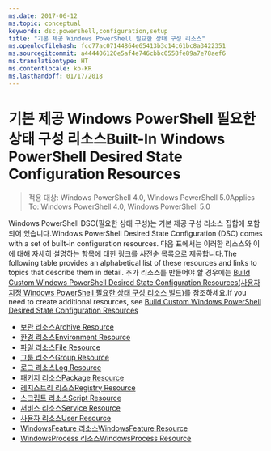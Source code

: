 ```yaml
---
ms.date: 2017-06-12
ms.topic: conceptual
keywords: dsc,powershell,configuration,setup
title: "기본 제공 Windows PowerShell 필요한 상태 구성 리소스"
ms.openlocfilehash: fcc77ac07144864e65413b3c14c61bc8a3422351
ms.sourcegitcommit: a444406120e5af4e746cbbc0558fe89a7e78aef6
ms.translationtype: HT
ms.contentlocale: ko-KR
ms.lasthandoff: 01/17/2018
---
```

# <a name="built-in-windows-powershell-desired-state-configuration-resources"></a><span data-ttu-id="c6709-103">기본 제공 Windows PowerShell 필요한 상태 구성 리소스</span><span class="sxs-lookup"><span data-stu-id="c6709-103">Built-In Windows PowerShell Desired State Configuration Resources</span></span>

> <span data-ttu-id="c6709-104">적용 대상: Windows PowerShell 4.0, Windows PowerShell 5.0</span><span class="sxs-lookup"><span data-stu-id="c6709-104">Applies To: Windows PowerShell 4.0, Windows PowerShell 5.0</span></span>

<span data-ttu-id="c6709-105">Windows PowerShell DSC(필요한 상태 구성)는 기본 제공 구성 리소스 집합에 포함되어 있습니다.</span><span class="sxs-lookup"><span data-stu-id="c6709-105">Windows PowerShell Desired State Configuration (DSC) comes with a set of built-in configuration resources.</span></span> <span data-ttu-id="c6709-106">다음 표에서는 이러한 리소스와 이에 대해 자세히 설명하는 항목에 대한 링크를 사전순 목록으로 제공합니다.</span><span class="sxs-lookup"><span data-stu-id="c6709-106">The following table provides an alphabetical list of these resources and links to topics that describe them in detail.</span></span> <span data-ttu-id="c6709-107">추가 리소스를 만들어야 할 경우에는 [Build Custom Windows PowerShell Desired State Configuration Resources(사용자 지정 Windows PowerShell 필요한 상태 구성 리소스 빌드)](authoringResource.md)를 참조하세요.</span><span class="sxs-lookup"><span data-stu-id="c6709-107">If you need to create additional resources, see [Build Custom Windows PowerShell Desired State Configuration Resources](authoringResource.md)</span></span>

* [<span data-ttu-id="c6709-108">보관 리소스</span><span class="sxs-lookup"><span data-stu-id="c6709-108">Archive Resource</span></span>](archiveResource.md)
* [<span data-ttu-id="c6709-109">환경 리소스</span><span class="sxs-lookup"><span data-stu-id="c6709-109">Environment Resource</span></span>](environmentResource.md)
* [<span data-ttu-id="c6709-110">파일 리소스</span><span class="sxs-lookup"><span data-stu-id="c6709-110">File Resource</span></span>](fileResource.md)
* [<span data-ttu-id="c6709-111">그룹 리소스</span><span class="sxs-lookup"><span data-stu-id="c6709-111">Group Resource</span></span>](groupResource.md)
* [<span data-ttu-id="c6709-112">로그 리소스</span><span class="sxs-lookup"><span data-stu-id="c6709-112">Log Resource</span></span>](logResource.md)
* [<span data-ttu-id="c6709-113">패키지 리소스</span><span class="sxs-lookup"><span data-stu-id="c6709-113">Package Resource</span></span>](packageResource.md)
* [<span data-ttu-id="c6709-114">레지스트리 리소스</span><span class="sxs-lookup"><span data-stu-id="c6709-114">Registry Resource</span></span>](registryResource.md)
* [<span data-ttu-id="c6709-115">스크립트 리소스</span><span class="sxs-lookup"><span data-stu-id="c6709-115">Script Resource</span></span>](scriptResource.md)
* [<span data-ttu-id="c6709-116">서비스 리소스</span><span class="sxs-lookup"><span data-stu-id="c6709-116">Service Resource</span></span>](serviceResource.md)
* [<span data-ttu-id="c6709-117">사용자 리소스</span><span class="sxs-lookup"><span data-stu-id="c6709-117">User Resource</span></span>](userResource.md)
* [<span data-ttu-id="c6709-118">WindowsFeature 리소스</span><span class="sxs-lookup"><span data-stu-id="c6709-118">WindowsFeature Resource</span></span>](windowsfeatureResource.md)
* [<span data-ttu-id="c6709-119">WindowsProcess 리소스</span><span class="sxs-lookup"><span data-stu-id="c6709-119">WindowsProcess Resource</span></span>](windowsProcessResource.md)

